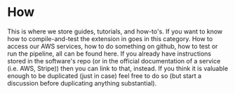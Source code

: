 # How

This is where we store guides, tutorials, and how-to's. If you
want to know how to compile-and-test the extension in goes in this category.
How to access our AWS services, how to do something on github, how to test
or run the pipeline, all can be found here. If you already have instructions
stored in the software's repo (or in the official documentation of a service
(i.e. AWS, Stripe)) then you can link to that, instead. If you think it is valuable
enough to be duplicated (just in case) feel free to do so (but start a discussion
before duplicating anything substantial).